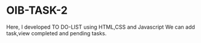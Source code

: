 # OIB-TASK-2
Here, I developed TO DO-LIST using HTML,CSS and Javascript
We can add task,view completed and pending tasks.
